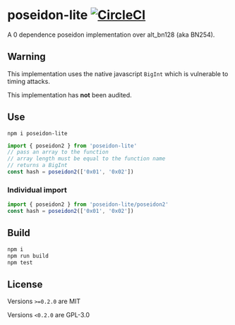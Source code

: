 # poseidon-lite [![CircleCI](https://dl.circleci.com/status-badge/img/gh/vimwitch/poseidon-lite/tree/main.svg?style=shield)](https://dl.circleci.com/status-badge/redirect/gh/vimwitch/poseidon-lite/tree/main)

A 0 dependence poseidon implementation over alt_bn128 (aka BN254).

## Warning

This implementation uses the native javascript `BigInt` which is vulnerable to timing attacks.

This implementation has **not** been audited.

## Use

`npm i poseidon-lite`

```js
import { poseidon2 } from 'poseidon-lite'
// pass an array to the function
// array length must be equal to the function name
// returns a BigInt
const hash = poseidon2(['0x01', '0x02'])
```

### Individual import

```js
import { poseidon2 } from 'poseidon-lite/poseidon2'
const hash = poseidon2(['0x01', '0x02'])
```

## Build

```sh
npm i
npm run build
npm test
```

## License

Versions `>=0.2.0` are MIT

Versions `<0.2.0` are GPL-3.0
